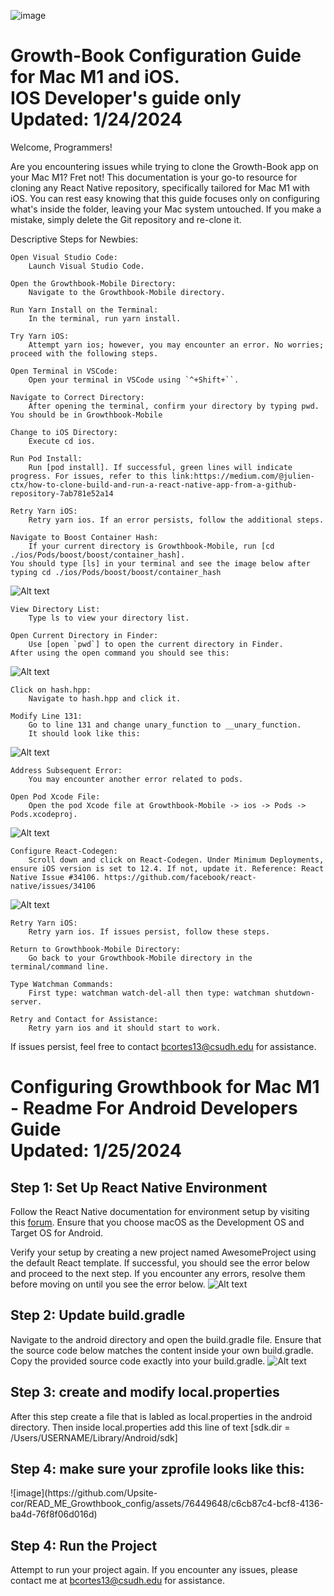 ![image](https://github.com/Upsite-cor/READ_ME_Growthbook_config/assets/76449648/4e3312b8-6fec-4765-9013-2f2aca534416)<h1>Growth-Book Configuration Guide for Mac M1 and iOS. <br>
IOS Developer's guide only<br> 
Updated: 1/24/2024</h1>

Welcome, Programmers!

Are you encountering issues while trying to clone the Growth-Book app on your Mac M1? Fret not! This documentation is your go-to resource for cloning any React Native repository, specifically tailored for Mac M1 with iOS. You can rest easy knowing that this guide focuses only on configuring what's inside the folder, leaving your Mac system untouched. If you make a mistake, simply delete the Git repository and re-clone it.


Descriptive Steps for Newbies:

    Open Visual Studio Code:
        Launch Visual Studio Code.

    Open the Growthbook-Mobile Directory:
        Navigate to the Growthbook-Mobile directory.

    Run Yarn Install on the Terminal:
        In the terminal, run yarn install.

    Try Yarn iOS:
        Attempt yarn ios; however, you may encounter an error. No worries; proceed with the following steps.

    Open Terminal in VSCode:
        Open your terminal in VSCode using `^+Shift+``.

    Navigate to Correct Directory:
        After opening the terminal, confirm your directory by typing pwd. You should be in Growthbook-Mobile

    Change to iOS Directory:
        Execute cd ios.

    Run Pod Install:
        Run [pod install]. If successful, green lines will indicate progress. For issues, refer to this link:https://medium.com/@julien-ctx/how-to-clone-build-and-run-a-react-native-app-from-a-github-repository-7ab781e52a14

    Retry Yarn iOS:
        Retry yarn ios. If an error persists, follow the additional steps.

    Navigate to Boost Container Hash:
        If your current directory is Growthbook-Mobile, run [cd ./ios/Pods/boost/boost/container_hash].
    You should type [ls] in your terminal and see the image below after typing cd ./ios/Pods/boost/boost/container_hash
![Alt text](image.png)

    View Directory List:
        Type ls to view your directory list.

    Open Current Directory in Finder:
        Use [open `pwd`] to open the current directory in Finder.
    After using the open command you should see this: 
![Alt text](readmeimgs/container_hash.png)



    Click on hash.hpp:
        Navigate to hash.hpp and click it.

    Modify Line 131:
        Go to line 131 and change unary_function to __unary_function.
        It should look like this:
![Alt text](readmeimgs/unary_picture.png)

    Address Subsequent Error:
        You may encounter another error related to pods.

    Open Pod Xcode File:
        Open the pod Xcode file at Growthbook-Mobile -> ios -> Pods -> Pods.xcodeproj.
![Alt text](readmeimgs/Pods_location.png)

    Configure React-Codegen:
        Scroll down and click on React-Codegen. Under Minimum Deployments, ensure iOS version is set to 12.4. If not, update it. Reference: React Native Issue #34106. https://github.com/facebook/react-native/issues/34106

![Alt text](readmeimgs/react-codegen-pods-view.png)
    
    Retry Yarn iOS:
        Retry yarn ios. If issues persist, follow these steps.

    Return to Growthbook-Mobile Directory:
        Go back to your Growthbook-Mobile directory in the terminal/command line.

    Type Watchman Commands:
        First type: watchman watch-del-all then type: watchman shutdown-server.

    Retry and Contact for Assistance:
        Retry yarn ios and it should start to work. 

If issues persist, feel free to contact bcortes13@csudh.edu for assistance.




<h1>
Configuring Growthbook for Mac M1 - Readme
For Android Developers Guide<br>
Updated: 1/25/2024
</h1>

<h2>Step 1: Set Up React Native Environment</h2>

Follow the React Native documentation for environment setup by visiting this [forum](https://reactnative.dev/docs/environment-setup). Ensure that you choose macOS as the Development OS and Target OS for Android.

Verify your setup by creating a new project named AwesomeProject using the default React template. If successful, you should see the error below and proceed to the next step. If you encounter any errors, resolve them before moving on until you see the error below.
![Alt text](readmeimgs/ErrorAndroidDev.png)


<h2>Step 2: Update build.gradle</h2>

Navigate to the android directory and open the build.gradle file. Ensure that the source code below matches the content inside your own build.gradle. Copy the provided source code exactly into your build.gradle.
![Alt text](readmeimgs/BuildGradleAndroid.png)


<h2>Step 3: create and modify local.properties</h2>
    After this step create a file that is labled as local.properties in the android directory. 
    Then inside local.properties add this line of text
    [sdk.dir = /Users/USERNAME/Library/Android/sdk]
<h2>Step 4: make sure your zprofile looks like this: </h2>
    ![image](https://github.com/Upsite-cor/READ_ME_Growthbook_config/assets/76449648/c6cb87c4-bcf8-4136-ba4d-76f8f06d016d)


<h2>Step 4: Run the Project</h2>

Attempt to run your project again. If you encounter any issues, please contact me at bcortes13@csudh.edu for assistance.
